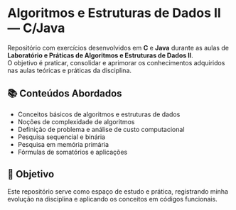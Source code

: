 # Algoritmos e Estruturas de Dados II — C/Java  

Repositório com exercícios desenvolvidos em **C** e **Java** durante as aulas de **Laboratório e Práticas de Algoritmos e Estruturas de Dados II**.  
O objetivo é praticar, consolidar e aprimorar os conhecimentos adquiridos nas aulas teóricas e práticas da disciplina.  

## 📚 Conteúdos Abordados  
- Conceitos básicos de algoritmos e estruturas de dados  
- Noções de complexidade de algoritmos  
- Definição de problema e análise de custo computacional  
- Pesquisa sequencial e binária  
- Pesquisa em memória primária  
- Fórmulas de somatórios e aplicações  

## 🎯 Objetivo  
Este repositório serve como espaço de estudo e prática, registrando minha evolução na disciplina e aplicando os conceitos em códigos funcionais.  
